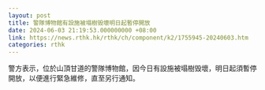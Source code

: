 ```yaml
---
layout: post
title: 警隊博物館有設施被塌樹毁壞明日起暫停開放
date: 2024-06-03 21:19:53.000000000 +08:00
link: https://news.rthk.hk/rthk/ch/component/k2/1755945-20240603.htm
categories: rthk
---
```


警方表示，位於山頂甘道的警隊博物館，因今日有設施被塌樹毁壞，明日起須暫停開放，以便進行緊急維修，直至另行通知。
